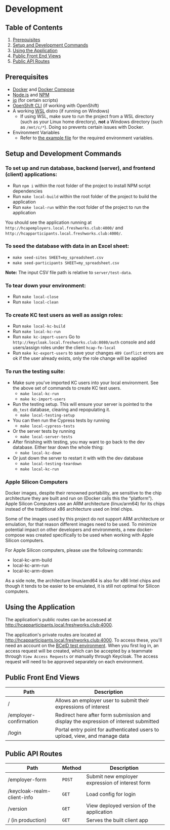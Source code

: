 # Development

## Table of Contents

1. [Prerequisites](#prerequisites)
1. [Setup and Development Commands](#setup-and-development-commands)
1. [Using the Application](#using-the-application)
1. [Public Front End Views](#public-front-end-views)
1. [Public API Routes](#public-api-routes)

## Prerequisites

- [Docker](https://docs.docker.com/get-docker/) and [Docker Compose](https://docs.docker.com/compose/install/)
- [Node.js](https://nodejs.org/en/) and [NPM](https://docs.npmjs.com/downloading-and-installing-node-js-and-npm)
- [jq](https://stedolan.github.io/jq/) (for certain scripts)
- [OpenShift CLI](https://docs.openshift.com/container-platform/4.12/cli_reference/openshift_cli/getting-started-cli.html#cli-getting-started) (if working with OpenShift)
- A working [WSL](https://learn.microsoft.com/en-us/windows/wsl/install) distro (if running on Windows)
  - If using WSL, make sure to run the project from a WSL directory (such as your Linux home directory), **not** a Windows directory (such as `/mnt/c/*`). Doing so prevents certain issues with Docker.
- Environment Variables
  - Refer to [the example file](.config/.env.example) for the required environment variables.

## Setup and Development Commands

### To set up and run database, backend (server), and frontend (client) applications:
- Run `npm i` within the root folder of the project to install NPM script dependencies
- Run `make local-build` within the root folder of the project to build the application
- Run `make local-run` within the root folder of the project to run the application

You should see the application running at `http://hcapemployers.local.freshworks.club:4000/` and `http://hcapparticipants.local.freshworks.club:4000/`.

### To seed the database with data in an Excel sheet:

- `make seed-sites SHEET=my_spreadsheet.csv`
- `make seed-participants SHEET=my_spreadsheet.csv`

**Note:** The input CSV file path is relative to  `server/test-data`.

### To tear down your environment:

- Run `make local-close`
- Run `make local-clean`

### To create KC test users as well as assign roles:

- Run `make local-kc-build`
- Run `make local-kc-run`
- Run `make kc-import-users`
Go to `http://keycloak.local.freshworks.club:8080/auth` console and add users/assign roles under the client `hcap-fe-local`
- Run `make kc-export-users` to save your changes
`409 Conflict` errors are ok if the user already exists, only the role change will be applied

### To run the testing suite:

- Make sure you've imported KC users into your local environment. See the above set of commands to create KC test users.
  - `make local-kc-run`
  - `make kc-import-users`
- Run the testing setup. This will ensure your server is pointed to the `db_test` database, clearing and repopulating it.
  - `make local-testing-setup`
- You can then run the Cypress tests by running
  - `make local-cypress-tests`
- Or the server tests by running
  - `make local-server-tests`
- After finishing with testing, you may want to go back to the dev database. Either tear down the whole thing:
  - `make local-kc-down`
- Or just down the server to restart it with with the dev database
  - `make local-testing-teardown`
  - `make local-kc-run`

### Apple Silicon Computers

Docker images, despite their renowned portability, are sensitive to the chip architecture they are built and run on (Docker calls this the “platform”). Apple Silicon Computers use an ARM architecture (linux/arm64) for its chips instead of the traditional x86 architecture used on Intel chips. 

Some of the images used by this project do not support ARM architecture or emulation, for that reason different images need to be used. To minimize potential impact on other developers and environments, a new docker-compose was created specifically to be used when working with Apple Silicon computers.

For Apple Silicon computers, please use the following commands:

- local-kc-arm-build
- local-kc-arm-run
- local-kc-arm-down

As a side note, the architecture linux/amd64 is also for x86 Intel chips and though it tends to be easier to be emulated, it is still not optimal for Silicon computers.

## Using the Application

The application's public routes can be accessed at http://hcapparticipants.local.freshworks.club:4000.

The application's private routes are located at http://hcapparticipants.local.freshworks.club:4000.
To access these, you'll need an account on the [BCeID test environment](https://www.test.bceid.ca/register/basic/account_details.aspx?type=regular&eServiceType=basic).
When you first log in, an access request will be created, which can be accepted by a teammate through `View Access Requests` or manually through Keycloak.
The access request will need to be approved separately on each environment.

## Public Front End Views

Path                   | Description
----                   | -----------
/                      | Allows an employer user to submit their expressions of interest
/employer-confirmation | Redirect here after form submission and display the expression of interest submitted
/login                 | Portal entry point for authenticated users to upload, view, and manage data

## Public API Routes

Path                        | Method | Description
----                        | ------ | -----------
/employer-form              | `POST` | Submit new employer expression of interest form
/keycloak-realm-client-info | `GET`  | Load config for login
/version                    | `GET`  | View deployed version of the application
/ (in production)           | `GET`  | Serves the built client app